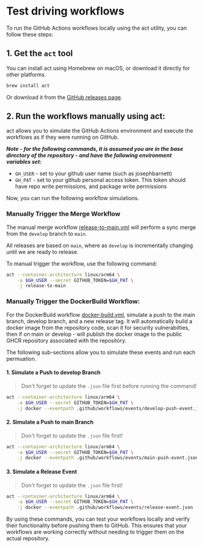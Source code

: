 # Test driving workflows

To run the GitHub Actions workflows locally using the act utility, you can follow these steps:

## 1. Get the `act` tool

You can install act using Homebrew on macOS, or download it directly for other platforms.

```sh
brew install act
```

Or download it from the [GitHub releases page](https://github.com/nektos/act).

## 2. Run the workflows manually using act:

act allows you to simulate the GitHub Actions environment and execute the workflows as if they were running on GitHub.

**_Note - for the following commands, it is assumed you are in the base directory of the repository - and have the following environment variables set:_**

- `GH_USER` - set to your github user name (such as josephbarnett)
- `GH_PAT` - set to your github personal access token. This token should have repo write permissions, and package write permissions

Now, you can run the following workflow simulations.

### Manually Trigger the Merge Workflow

The manual merge workflow [release-to-main.yml](release-to-main.yml) will perform a sync merge from the `develop` branch to `main`.

All releases are based on `main`, where as `develop` is incrementally changing until we are ready to release.

To manual trigger the workflow, use the following command:

```sh
act --container-architecture linux/arm64 \
    -a $GH_USER --secret GITHUB_TOKEN=$GH_PAT \
    -j release-to-main
```

### Manually Trigger the DockerBuild Workflow:

For the DockerBuild workflow [docker-build.yml](docker-build.yml), simulate a push to the main branch, develop branch, and a new release tag. It will automatically build a docker image from the repository code, scan it for security vulnerabilties, then if on main or develop - will publish the docker image to the public GHCR repository associated with the repository.

The following sub-sections allow you to simulate these events and run each permuation.

#### 1. Simulate a Push to develop Branch

> Don't forget to update the `.json` file first before running the command!

```sh
act --container-architecture linux/arm64 \
    -a $GH_USER --secret GITHUB_TOKEN=$GH_PAT \
    -j docker --eventpath .github/workflows/events/develop-push-event.json
```

#### 2. Simulate a Push to main Branch

> Don't forget to update the `.json` file first!

```sh
act --container-architecture linux/arm64 \
    -a $GH_USER --secret GITHUB_TOKEN=$GH_PAT \
    -j docker --eventpath .github/workflows/events/main-push-event.json
```

#### 3. Simulate a Release Event

> Don't forget to update the `.json` file first!

```sh
act --container-architecture linux/arm64 \
    -a $GH_USER --secret GITHUB_TOKEN=$GH_PAT \
    -j docker --eventpath .github/workflows/events/release-event.json
```

By using these commands, you can test your workflows locally and verify their functionality before pushing them to GitHub. This ensures that your workflows are working correctly without needing to trigger them on the actual repository.
